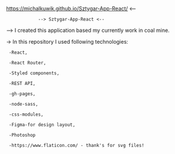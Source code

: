    https://michalkuwik.github.io/Sztygar-App-React/ <-- 

                --> Sztygar-App-React <--

              
  --> I created this application based my currently work in coal mine.
 
 -> In this repository I used following technologies:
 
     -React,
     
     -React Router,
     
     -Styled components,
     
     -REST API,
     
     -gh-pages,
     
     -node-sass,
     
     -css-modules,
     
     -Figma-for design layout,
     
     -Photoshop
     
     -https://www.flaticon.com/ - thank's for svg files!
